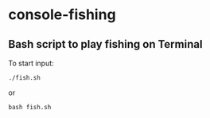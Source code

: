 # console-fishing

## Bash script to play fishing on Terminal

To start input:
```
./fish.sh
```
or 
```
bash fish.sh 
```